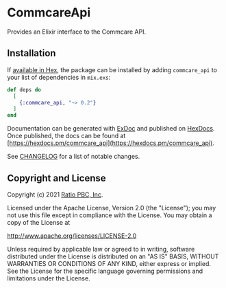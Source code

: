 # CommcareApi

Provides an Elixir interface to the Commcare API.

## Installation

If [available in Hex](https://hex.pm/docs/publish), the package can be installed
by adding `commcare_api` to your list of dependencies in `mix.exs`:

```elixir
def deps do
  [
    {:commcare_api, "~> 0.2"}
  ]
end
```

Documentation can be generated with [ExDoc](https://github.com/elixir-lang/ex_doc)
and published on [HexDocs](https://hexdocs.pm). Once published, the docs can
be found at [https://hexdocs.pm/commcare_api](https://hexdocs.pm/commcare_api).

See [CHANGELOG](CHANGELOG.md) for a list of notable changes.

## Copyright and License

Copyright (c) 2021 [Ratio PBC, Inc](https://ratiopbc.com).

Licensed under the Apache License, Version 2.0 (the "License");
you may not use this file except in compliance with the License.
You may obtain a copy of the License at

   http://www.apache.org/licenses/LICENSE-2.0

Unless required by applicable law or agreed to in writing, software
distributed under the License is distributed on an "AS IS" BASIS,
WITHOUT WARRANTIES OR CONDITIONS OF ANY KIND, either express or implied.
See the License for the specific language governing permissions and
limitations under the License.
